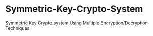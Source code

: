 # Symmetric-Key-Crypto-System
Symmetric Key Crypto system Using Multiple Encryption/Decryption Techniques

